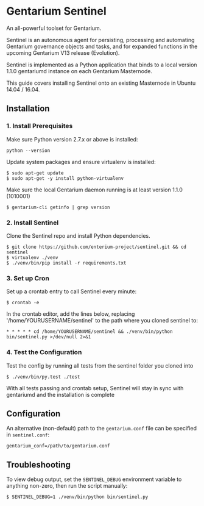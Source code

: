 # Gentarium Sentinel

An all-powerful toolset for Gentarium.

Sentinel is an autonomous agent for persisting, processing and automating Gentarium governance objects and tasks, and for expanded functions in the upcoming Gentarium V13 release (Evolution).

Sentinel is implemented as a Python application that binds to a local version 1.1.0 gentariumd instance on each Gentarium Masternode.

This guide covers installing Sentinel onto an existing Masternode in Ubuntu 14.04 / 16.04.

## Installation

### 1. Install Prerequisites

Make sure Python version 2.7.x or above is installed:

    python --version

Update system packages and ensure virtualenv is installed:

    $ sudo apt-get update
    $ sudo apt-get -y install python-virtualenv

Make sure the local Gentarium daemon running is at least version 1.1.0 (1010001)

    $ gentarium-cli getinfo | grep version

### 2. Install Sentinel

Clone the Sentinel repo and install Python dependencies.

    $ git clone https://github.com/enterium-project/sentinel.git && cd sentinel
    $ virtualenv ./venv
    $ ./venv/bin/pip install -r requirements.txt

### 3. Set up Cron

Set up a crontab entry to call Sentinel every minute:

    $ crontab -e

In the crontab editor, add the lines below, replacing '/home/YOURUSERNAME/sentinel' to the path where you cloned sentinel to:

    * * * * * cd /home/YOURUSERNAME/sentinel && ./venv/bin/python bin/sentinel.py >/dev/null 2>&1

### 4. Test the Configuration

Test the config by running all tests from the sentinel folder you cloned into

    $ ./venv/bin/py.test ./test

With all tests passing and crontab setup, Sentinel will stay in sync with gentariumd and the installation is complete

## Configuration

An alternative (non-default) path to the `gentarium.conf` file can be specified in `sentinel.conf`:

    gentarium_conf=/path/to/gentarium.conf

## Troubleshooting

To view debug output, set the `SENTINEL_DEBUG` environment variable to anything non-zero, then run the script manually:

    $ SENTINEL_DEBUG=1 ./venv/bin/python bin/sentinel.py